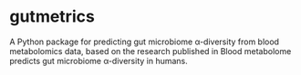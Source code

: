 # gutmetrics
A Python package for predicting gut microbiome α-diversity from blood metabolomics data, based on the research published in Blood metabolome predicts gut microbiome α-diversity in humans.
